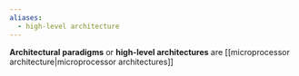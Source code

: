 ```yaml
---
aliases:
  - high-level architecture
---
```

**Architectural paradigms** or **high-level architectures** are [[microprocessor architecture|microprocessor architectures]]